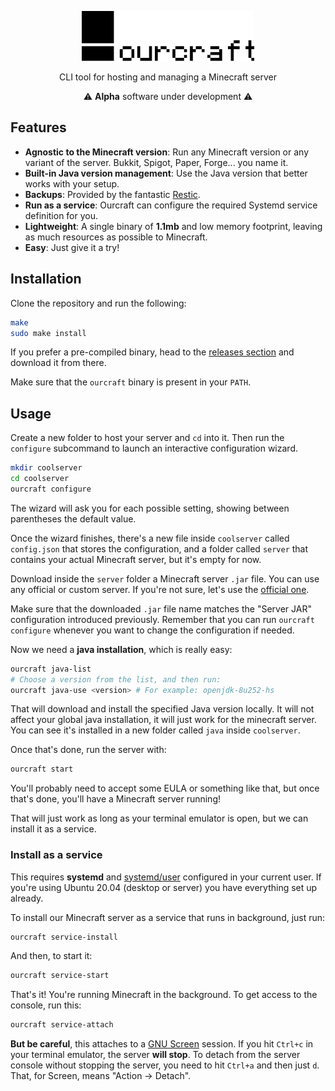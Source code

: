 <p align="center">
  <img src="./assets/logo.svg" height=80>
</p>

<p align="center">
  CLI tool for hosting and managing a Minecraft server
</p>
<p align="center">
  ⚠️ <b>Alpha</b> software under development ⚠️
</p>

## Features

- **Agnostic to the Minecraft version**: Run any Minecraft version or any
variant of the server. Bukkit, Spigot, Paper, Forge... you name it.
- **Built-in Java version management**: Use the Java version that better works
with your setup.
- **Backups**: Provided by the fantastic [Restic](https://restic.net/).
- **Run as a service**: Ourcraft can configure the required Systemd service
definition for you.
- **Lightweight**: A single binary of **1.1mb** and low memory footprint,
leaving as much resources as possible to Minecraft.
- **Easy**: Just give it a try!

## Installation

Clone the repository and run the following:

```bash
make
sudo make install
```

If you prefer a pre-compiled binary, head to the
[releases section](https://github.com/sirikon/ourcraft/releases) and download
it from there.

Make sure that the `ourcraft` binary is present in your `PATH`.

## Usage

Create a new folder to host your server and `cd` into it. Then run the
`configure` subcommand to launch an interactive configuration wizard.

```bash
mkdir coolserver
cd coolserver
ourcraft configure
```

The wizard will ask you for each possible setting, showing between parentheses
the default value.

Once the wizard finishes, there's a new file inside `coolserver` called
`config.json` that stores the configuration, and a folder called `server`
that contains your actual Minecraft server, but it's empty for now.

Download inside the `server` folder a Minecraft server `.jar` file. You can use
any official or custom server. If you're not sure, let's use the
[official one](https://www.minecraft.net/en-us/download/server/).

Make sure that the downloaded `.jar` file name matches the "Server JAR"
configuration introduced previously. Remember that you can run
`ourcraft configure` whenever you want to change the configuration if needed.

Now we need a **java installation**, which is really easy:

```bash
ourcraft java-list
# Choose a version from the list, and then run:
ourcraft java-use <version> # For example: openjdk-8u252-hs
```
That will download and install the specified Java version locally. It will not
affect your global java installation, it will just work for the minecraft
server. You can see it's installed in a new folder called `java` inside
`coolserver`.

Once that's done, run the server with:

```bash
ourcraft start
```

You'll probably need to accept some EULA or something like that, but once
that's done, you'll have a Minecraft server running!

That will just work as long as your terminal emulator is open, but we can
install it as a service.

### Install as a service

This requires **systemd** and
[systemd/user](https://wiki.archlinux.org/index.php/Systemd/User) configured
in your current user. If you're using Ubuntu 20.04 (desktop or server) you have
everything set up already.

To install our Minecraft server as a service that runs in background, just run:

```bash
ourcraft service-install
```
And then, to start it:

```bash
ourcraft service-start
```
That's it! You're running Minecraft in the background. To get access to the
console, run this:

```bash
ourcraft service-attach
```

**But be careful**, this attaches to a
[GNU Screen](https://www.gnu.org/software/screen/) session. If you hit
`Ctrl+c` in your terminal emulator, the server **will stop**. To detach from
the server console without stopping the server, you need to hit `Ctrl+a` and
then just `d`. That, for Screen, means "Action -> Detach".
